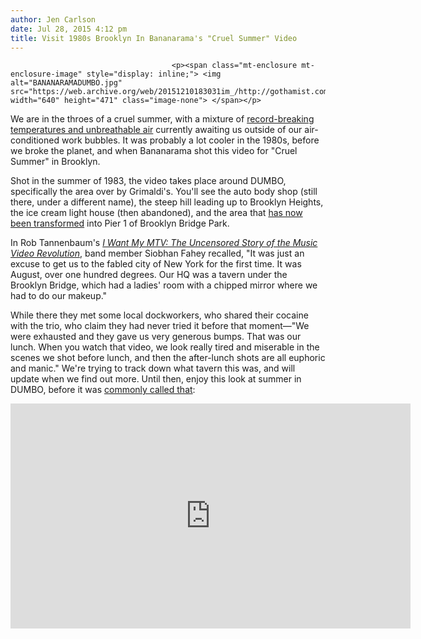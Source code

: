 ```yaml
---
author: Jen Carlson
date: Jul 28, 2015 4:12 pm
title: Visit 1980s Brooklyn In Bananarama's "Cruel Summer" Video
---
```


	
										<p><span class="mt-enclosure mt-enclosure-image" style="display: inline;"> <img alt="BANANARAMADUMBO.jpg" src="https://web.archive.org/web/20151210183031im_/http://gothamist.com/attachments/arts_jen/BANANARAMADUMBO.jpg" width="640" height="471" class="image-none"> </span></p>

<p>We are in the throes of a cruel summer, with a mixture of <a href="https://web.archive.org/web/20151210183031/http://gothamist.com/2015/07/28/heat_starring_pacino_you.php">record-breaking temperatures and unbreathable air</a> currently awaiting us outside of our air-conditioned work bubbles. It was probably a lot cooler in the 1980s, before we broke the planet, and when Bananarama shot this video for &quot;Cruel Summer&quot; in Brooklyn. </p>

<p>Shot in the summer of 1983, the video takes place around DUMBO, specifically the area over by Grimaldi&apos;s. You&apos;ll see the auto body shop (still there, under a different name), the steep hill leading up to Brooklyn Heights, the ice cream light house (then abandoned), and the area that <a href="https://web.archive.org/web/20151210183031/http://gothamist.com/2013/03/26/14_photos_of_dumbo_before_it_was_du.php#photo-1">has now been transformed</a> into Pier 1 of Brooklyn Bridge Park. </p>

<p>In Rob Tannenbaum&apos;s <a href="https://web.archive.org/web/20151210183031/https://books.google.com/books?id=zrBolXPYq40C&amp;pg=RA4-PA24-IA2&amp;lpg=RA4-PA24-IA2&amp;dq=rob+%22I+Want+My+MTV%22+bananarama&amp;source=bl&amp;ots=3W-dfntf3X&amp;sig=etbELoceOQwBbEBPjBHP4ZKGZcI&amp;hl=en&amp;sa=X&amp;ved=0CCoQ6AEwAmoVChMIudOHlM7-xgIVRF0eCh1yugb2#v=onepage&amp;q=rob%20%22I%20Want%20My%20MTV%22%20bananarama&amp;f=false"><em>I Want My MTV: The Uncensored Story of the Music Video Revolution</em></a>, band member Siobhan Fahey recalled, &quot;It was just an excuse to get us to the fabled city of New York for the first time. It was August, over one hundred degrees. Our HQ was a tavern under the Brooklyn Bridge, which had a ladies&apos; room with a chipped mirror where we had to do our makeup.&quot; </p>

<p>While there they met some local dockworkers, who shared their cocaine with the trio, who claim they had never tried it before that moment&#x2014;&quot;We were exhausted and they gave us very generous bumps. That was our lunch. When you watch that video, we look really tired and miserable in the scenes we shot before lunch, and then the after-lunch shots are all euphoric and manic.&quot; We&apos;re trying to track down what tavern this was, and will update when we find out more. Until then, enjoy this look at summer in DUMBO, before it was <a href="https://web.archive.org/web/20151210183031/http://forgotten-ny.com/2002/12/brooklyn-dumbo/">commonly called that</a>:</p>

<p><iframe width="640" height="360" src="https://web.archive.org/web/20151210183031if_/https://www.youtube.com/embed/9ePIZugahFc" frameborder="0" allowfullscreen></iframe></p>					
										
									
				
